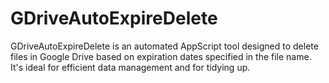 # GDriveAutoExpireDelete
GDriveAutoExpireDelete is an automated AppScript tool designed to delete files in Google Drive based on expiration dates specified in the file name. It's ideal for efficient data management and for tidying up.
